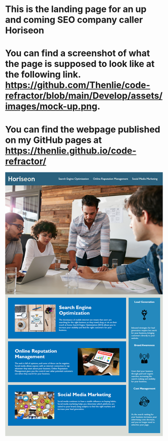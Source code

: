 # This is the landing page for an up and coming SEO company caller Horiseon

# You can find a screenshot of what the page is supposed to look like at the following link. https://github.com/Thenlie/code-refractor/blob/main/Develop/assets/images/mock-up.png. 

# You can find the webpage published on my GitHub pages at https://thenlie.github.io/code-refractor/



![code refractor mock up](https://github.com/Thenlie/code-refractor/blob/main/Develop/assets/images/mock-up.png?raw=true)
